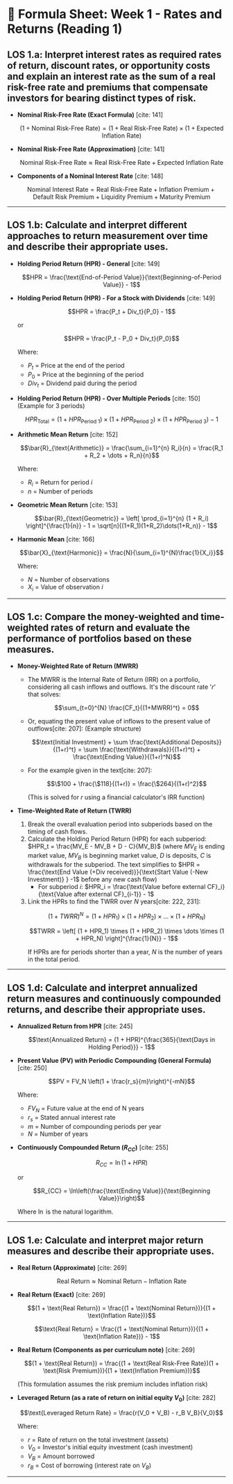 # 🧾 Formula Sheet: Week 1 - Rates and Returns (Reading 1)

## LOS 1.a: Interpret interest rates as required rates of return, discount rates, or opportunity costs and explain an interest rate as the sum of a real risk-free rate and premiums that compensate investors for bearing distinct types of risk.

* **Nominal Risk-Free Rate (Exact Formula)** [cite: 141]
    ```math
    (1 + \text{Nominal Risk-Free Rate}) = (1 + \text{Real Risk-Free Rate}) \times (1 + \text{Expected Inflation Rate})
    ```

* **Nominal Risk-Free Rate (Approximation)** [cite: 141]
    ```math
    \text{Nominal Risk-Free Rate} \approx \text{Real Risk-Free Rate} + \text{Expected Inflation Rate}
    ```

* **Components of a Nominal Interest Rate** [cite: 148]
    ```math
    \text{Nominal Interest Rate} = \text{Real Risk-Free Rate} + \text{Inflation Premium} + \text{Default Risk Premium} + \text{Liquidity Premium} + \text{Maturity Premium}
    ```

---

## LOS 1.b: Calculate and interpret different approaches to return measurement over time and describe their appropriate uses.

* **Holding Period Return (HPR) - General** [cite: 149]
    ```math
    HPR = \frac{\text{End-of-Period Value}}{\text{Beginning-of-Period Value}} - 1
    ```

* **Holding Period Return (HPR) - For a Stock with Dividends** [cite: 149]
    ```math
    HPR = \frac{P_t + Div_t}{P_0} - 1
    ```
    or
    ```math
    HPR = \frac{P_t - P_0 + Div_t}{P_0}
    ```
    Where:
    * $P_t$ = Price at the end of the period
    * $P_0$ = Price at the beginning of the period
    * $Div_t$ = Dividend paid during the period

* **Holding Period Return (HPR) - Over Multiple Periods** [cite: 150]
    (Example for 3 periods)
    ```math
    HPR_{\text{Total}} = (1 + HPR_{\text{Period 1}}) \times (1 + HPR_{\text{Period 2}}) \times (1 + HPR_{\text{Period 3}}) - 1
    ```

* **Arithmetic Mean Return** [cite: 152]
    ```math
    \bar{R}_{\text{Arithmetic}} = \frac{\sum_{i=1}^{n} R_i}{n} = \frac{R_1 + R_2 + \dots + R_n}{n}
    ```
    Where:
    * $R_i$ = Return for period $i$
    * $n$ = Number of periods

* **Geometric Mean Return** [cite: 153]
    ```math
    \bar{R}_{\text{Geometric}} = \left[ \prod_{i=1}^{n} (1 + R_i) \right]^{\frac{1}{n}} - 1 = \sqrt[n]{(1+R_1)(1+R_2)\dots(1+R_n)} - 1
    ```

* **Harmonic Mean** [cite: 166]
    ```math
    \bar{X}_{\text{Harmonic}} = \frac{N}{\sum_{i=1}^{N}\frac{1}{X_i}}
    ```
    Where:
    * $N$ = Number of observations
    * $X_i$ = Value of observation $i$

---

## LOS 1.c: Compare the money-weighted and time-weighted rates of return and evaluate the performance of portfolios based on these measures.

* **Money-Weighted Rate of Return (MWRR)**
    * The MWRR is the Internal Rate of Return (IRR) on a portfolio, considering all cash inflows and outflows. It's the discount rate '$r$' that solves:
        ```math
        \sum_{t=0}^{N} \frac{CF_t}{(1+MWRR)^t} = 0
        ```
    * Or, equating the present value of inflows to the present value of outflows[cite: 207]:
        (Example structure)
        ```math
        \text{Initial Investment} + \sum \frac{\text{Additional Deposits}}{(1+r)^t} = \sum \frac{\text{Withdrawals}}{(1+r)^t} + \frac{\text{Ending Value}}{(1+r)^N}
        ```
    * For the example given in the text[cite: 207]:
        ```math
        \$100 + \frac{\$118}{(1+r)} = \frac{\$264}{(1+r)^2}
        ```
        (This is solved for $r$ using a financial calculator's IRR function)

* **Time-Weighted Rate of Return (TWRR)**
    1.  Break the overall evaluation period into subperiods based on the timing of cash flows.
    2.  Calculate the Holding Period Return (HPR) for each subperiod: $HPR_t = \frac{MV_E - MV_B + D - C}{MV_B}$ (where $MV_E$ is ending market value, $MV_B$ is beginning market value, $D$ is deposits, $C$ is withdrawals for the subperiod. The text simplifies to $HPR = \frac{\text{End Value (+Div received)}}{\text{Start Value (-New Investment)} } -1$ before any new cash flow)
        * For subperiod $i$: $HPR_i = \frac{\text{Value before external CF}_i}{\text{Value after external CF}_{i-1}} - 1$
    3.  Link the HPRs to find the TWRR over $N$ years[cite: 222, 231]:
        ```math
        (1 + TWRR)^N = (1 + HPR_1) \times (1 + HPR_2) \times \dots \times (1 + HPR_N)
        ```
        ```math
        TWRR = \left[ (1 + HPR_1) \times (1 + HPR_2) \times \dots \times (1 + HPR_N) \right]^{\frac{1}{N}} - 1
        ```
        If HPRs are for periods shorter than a year, $N$ is the number of years in the total period.

---

## LOS 1.d: Calculate and interpret annualized return measures and continuously compounded returns, and describe their appropriate uses.

* **Annualized Return from HPR** [cite: 245]
    ```math
    \text{Annualized Return} = (1 + HPR)^{\frac{365}{\text{Days in Holding Period}}} - 1
    ```

* **Present Value (PV) with Periodic Compounding (General Formula)** [cite: 250]
    ```math
    PV = FV_N \left(1 + \frac{r_s}{m}\right)^{-mN}
    ```
    Where:
    * $FV_N$ = Future value at the end of N years
    * $r_s$ = Stated annual interest rate
    * $m$ = Number of compounding periods per year
    * $N$ = Number of years

* **Continuously Compounded Return ($R_{CC}$)** [cite: 255]
    ```math
    R_{CC} = \ln(1 + HPR)
    ```
    or
    ```math
    R_{CC} = \ln\left(\frac{\text{Ending Value}}{\text{Beginning Value}}\right)
    ```
    Where $\ln$ is the natural logarithm.

---

## LOS 1.e: Calculate and interpret major return measures and describe their appropriate uses.

* **Real Return (Approximate)** [cite: 269]
    ```math
    \text{Real Return} \approx \text{Nominal Return} - \text{Inflation Rate}
    ```

* **Real Return (Exact)** [cite: 269]
    ```math
    (1 + \text{Real Return}) = \frac{(1 + \text{Nominal Return})}{(1 + \text{Inflation Rate})}
    ```
    ```math
    \text{Real Return} = \frac{(1 + \text{Nominal Return})}{(1 + \text{Inflation Rate})} - 1
    ```

* **Real Return (Components as per curriculum note)** [cite: 269]
    ```math
    (1 + \text{Real Return}) = \frac{(1 + \text{Real Risk-Free Rate})(1 + \text{Risk Premium})}{(1 + \text{Inflation Premium})}
    ```
    (This formulation assumes the risk premium includes inflation risk)

* **Leveraged Return (as a rate of return on initial equity $V_0$)** [cite: 282]
    ```math
    \text{Leveraged Return Rate} = \frac{r(V_0 + V_B) - r_B V_B}{V_0}
    ```
    Where:
    * $r$ = Rate of return on the total investment (assets)
    * $V_0$ = Investor's initial equity investment (cash investment)
    * $V_B$ = Amount borrowed
    * $r_B$ = Cost of borrowing (interest rate on $V_B$)

---